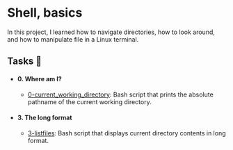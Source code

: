 [comment]: <> (Section_0_begin)

# Shell, basics
In this project, I learned how to navigate directories, how to look around, and how to manipulate file in a Linux terminal.

[comment]: <> (Section_0_end)
[comment]: <> (Section_1_begin)

## Tasks 📃 
[comment]: <> (task_1_begin)

- #### 0. Where am I?
	- [0-current_working_directory](https://github.com/iChigozirim/alx-system_engineering-devops/tree/master/0x00-shell_basics/0-current_working_directory): Bash script that prints the absolute pathname of the current working directory.

[comment]: <> (task_1_end)

[comment]: <> (task_2_begin)

- #### 3. The long format
	- [3-listfiles](https://github.com/iChigozirim/alx-system_engineering-devops/tree/master/0x00-shell_basics/3-listfiles): Bash script that displays current directory contents in long format.

[comment]: <> (task_2_end)
[comment]: <> (Section_1_end)
